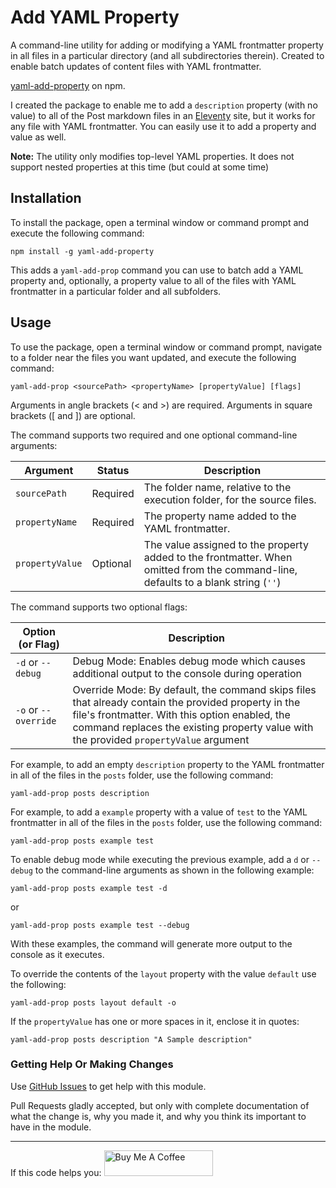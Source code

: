 # Add YAML Property

A command-line utility for adding or modifying a YAML frontmatter property in all files in a particular directory (and all subdirectories therein). Created to enable batch updates of content files with YAML frontmatter. 

[yaml-add-property](https://www.npmjs.com/package/yaml-add-property) on npm.

I created the package to enable me to add a `description` property (with no value) to all of the Post markdown files in an [Eleventy](https://www.11ty.dev/) site, but it works for any file with YAML frontmatter. You can easily use it to add a property and value as well.

**Note:** The utility only modifies top-level YAML properties. It does not support nested properties at this time (but could at some time)

## Installation

To install the package, open a terminal window or command prompt and execute the following command:

```shell
npm install -g yaml-add-property
```

This adds a `yaml-add-prop` command you can use to batch add a YAML property and, optionally, a property value to all of the files with YAML frontmatter in a particular folder and all subfolders.

## Usage

To use the package, open a terminal window or command prompt, navigate to a folder near the files you want updated, and execute the following command:

```shell
yaml-add-prop <sourcePath> <propertyName> [propertyValue] [flags]
```

Arguments in angle brackets (< and >) are required. Arguments in square brackets ([ and ]) are optional.

The command supports two required and one optional command-line arguments:

| Argument        | Status      | Description                                                              |
| --------------- | ----------- | ------------------------------------------------------------------------ | 
| `sourcePath`    | Required    | The folder name, relative to the execution folder, for the source files. |
| `propertyName`  | Required    | The property name added to the YAML frontmatter.                         |
| `propertyValue` | Optional    | The value assigned to the property added to the frontmatter. When omitted from the command-line, defaults to a blank string (`''`) |

The command supports two optional flags:

| Option (or Flag) | Description|
| -------------------- | --------------------------------------------------------------------------------- |
| `-d` or `--debug`    | Debug Mode: Enables debug mode which causes additional output to the console during operation |
| `-o` or `--override` | Override Mode: By default, the command skips files that already contain the provided property in the file's frontmatter. With this option enabled, the command replaces the existing property value with the provided `propertyValue` argument |

For example, to add an empty `description` property to the YAML frontmatter in all of the files in the `posts` folder, use the following command:

```shell
yaml-add-prop posts description
```

For example, to add a `example` property with a value of `test` to the YAML frontmatter in all of the files in the `posts` folder, use the following command:

```shell
yaml-add-prop posts example test
```

To enable debug mode while executing the previous example, add a `d` or `--debug` to the command-line arguments as shown in the following example:

```shell
yaml-add-prop posts example test -d
```

or

```shell
yaml-add-prop posts example test --debug
```

With these examples, the command will generate more output to the console as it executes.

To override the contents of the `layout` property with the value `default` use the following:

```shell
yaml-add-prop posts layout default -o
```

If the `propertyValue` has one or more spaces in it, enclose it in quotes:

```shell
yaml-add-prop posts description "A Sample description"
```

### Getting Help Or Making Changes

Use [GitHub Issues](https://github.com/johnwargo/yaml-add-property/issues) to get help with this module.

Pull Requests gladly accepted, but only with complete documentation of what the change is, why you made it, and why you think its important to have in the module.

*** 

If this code helps you: <a href="https://www.buymeacoffee.com/johnwargo" target="_blank"><img src="https://cdn.buymeacoffee.com/buttons/default-orange.png" alt="Buy Me A Coffee" height="41" width="174"></a>
